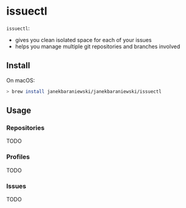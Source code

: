 # issuectl

`issuectl`:

- gives you clean isolated space for each of your issues
- helps you manage multiple git repositories and branches involved

## Install

On macOS:

```bash
> brew install janekbaraniewski/janekbaraniewski/issuectl
```

## Usage

### Repositories

TODO

### Profiles

TODO

### Issues

TODO
